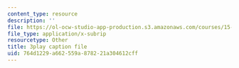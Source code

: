 ```yaml
---
content_type: resource
description: ''
file: https://ol-ocw-studio-app-production.s3.amazonaws.com/courses/15-071-the-analytics-edge-spring-2017/764d1229a662559a878221a304612cff_bzxoBEh4is8.vtt
file_type: application/x-subrip
resourcetype: Other
title: 3play caption file
uid: 764d1229-a662-559a-8782-21a304612cff
---
```


